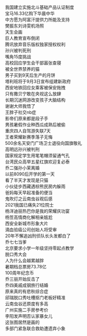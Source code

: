我国建立实施北斗基础产品认证制度  
宝马16.33亿购下华晨中华  
中方愿为阿富汗提供力所能及支持  
樊振东刘诗雯机场照  
天生会画  
巨人教育宣布倒闭  
腾讯放弃音乐版权独家授权权利  
孙兴被判死刑  
嘴角15度挑战  
高校回应学生会干部嚣张查寝  
被全世界禁养的猫  
男子买到9天后生产的月饼  
塔利班将于9月3日宣布组建新政府  
西安地铁回应女乘客被保安拖拽  
只有撒贝宁敢在央视这么放肆  
长期沉迷网游改变孩子大脑结构  
谢谢大师我悟了  
王胖子社交nb症  
影帝们原来都是段子手  
男孩暑假作业种西瓜成熟后被偷  
重庆四人自驾游失联7天  
王者荣耀新赛季落子无悔  
500余名天安门广场卫士退役向国旗敬礼  
高明远孙兴被判刑  
国家规定学生用笔笔帽须留通气孔  
台湾民众高举五星红旗欢迎复必泰  
乔二强孙小茉离婚  
以前8090后开学的第一天  
看了半天才发现是只猫  
小伙徒步西藏遇棕熊民房内躲雨  
爸妈每天早起准备的便当  
鬼吹灯之云南虫谷观后感  
2021我国已痛失21位院士  
杨洋迪丽热巴你是我的荣耀庆功宴  
杨笠高情商化解相亲尴尬  
西安全新城市形象大片  
滴血验癌公司创始人将受审  
20年不懈追凶刑侦队长头发都白了  
乔七七当爹  
北京要求小学一年级坚持零起点教学  
脱口秀大会  
人为什么会越累越胖  
暑期档总票房73.78亿  
100周年纪念币  
乔三丽开始反击了  
乔四美戚成钢旅行结婚  
原来真的有悲秋综合症  
邱瑞脱口秀吐槽抠门老板好精准  
云南虫谷还原度有多高  
广州实施二手房参考价  
李阳发声明否认家暴女儿  
这张图居然是画的  
多部门紧急联合救助遭遗弃小象  
